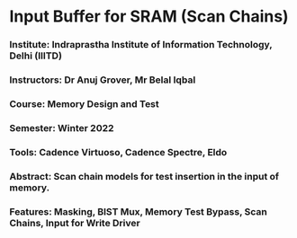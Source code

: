 # Input Buffer for SRAM (Scan Chains)
### Institute: Indraprastha Institute of Information Technology, Delhi (IIITD)
### Instructors: Dr Anuj Grover, Mr Belal Iqbal
### Course: Memory Design and Test
### Semester: Winter 2022
### Tools: Cadence Virtuoso, Cadence Spectre, Eldo
### Abstract: Scan chain models for test insertion in the input of memory. 
### Features: Masking, BIST Mux, Memory Test Bypass, Scan Chains, Input for Write Driver 



